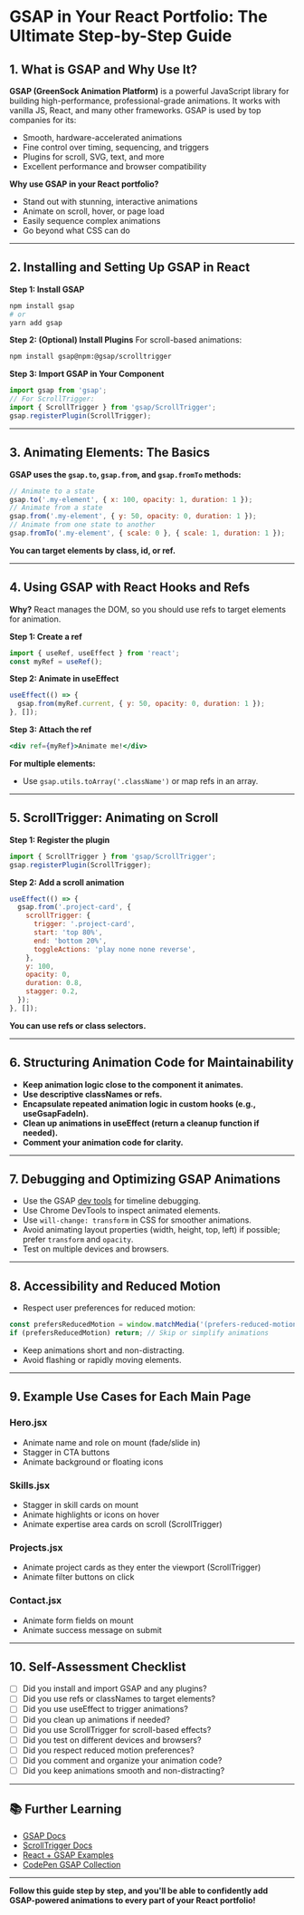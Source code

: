 # GSAP in Your React Portfolio: The Ultimate Step-by-Step Guide

## 1. What is GSAP and Why Use It?

**GSAP (GreenSock Animation Platform)** is a powerful JavaScript library for building high-performance, professional-grade animations. It works with vanilla JS, React, and many other frameworks. GSAP is used by top companies for its:
- Smooth, hardware-accelerated animations
- Fine control over timing, sequencing, and triggers
- Plugins for scroll, SVG, text, and more
- Excellent performance and browser compatibility

**Why use GSAP in your React portfolio?**
- Stand out with stunning, interactive animations
- Animate on scroll, hover, or page load
- Easily sequence complex animations
- Go beyond what CSS can do

---

## 2. Installing and Setting Up GSAP in React

**Step 1: Install GSAP**
```bash
npm install gsap
# or
yarn add gsap
```

**Step 2: (Optional) Install Plugins**
For scroll-based animations:
```bash
npm install gsap@npm:@gsap/scrolltrigger
```

**Step 3: Import GSAP in Your Component**
```js
import gsap from 'gsap';
// For ScrollTrigger:
import { ScrollTrigger } from 'gsap/ScrollTrigger';
gsap.registerPlugin(ScrollTrigger);
```

---

## 3. Animating Elements: The Basics

**GSAP uses the `gsap.to`, `gsap.from`, and `gsap.fromTo` methods:**
```js
// Animate to a state
gsap.to('.my-element', { x: 100, opacity: 1, duration: 1 });
// Animate from a state
gsap.from('.my-element', { y: 50, opacity: 0, duration: 1 });
// Animate from one state to another
gsap.fromTo('.my-element', { scale: 0 }, { scale: 1, duration: 1 });
```

**You can target elements by class, id, or ref.**

---

## 4. Using GSAP with React Hooks and Refs

**Why?** React manages the DOM, so you should use refs to target elements for animation.

**Step 1: Create a ref**
```js
import { useRef, useEffect } from 'react';
const myRef = useRef();
```

**Step 2: Animate in useEffect**
```js
useEffect(() => {
  gsap.from(myRef.current, { y: 50, opacity: 0, duration: 1 });
}, []);
```

**Step 3: Attach the ref**
```jsx
<div ref={myRef}>Animate me!</div>
```

**For multiple elements:**
- Use `gsap.utils.toArray('.className')` or map refs in an array.

---

## 5. ScrollTrigger: Animating on Scroll

**Step 1: Register the plugin**
```js
import { ScrollTrigger } from 'gsap/ScrollTrigger';
gsap.registerPlugin(ScrollTrigger);
```

**Step 2: Add a scroll animation**
```js
useEffect(() => {
  gsap.from('.project-card', {
    scrollTrigger: {
      trigger: '.project-card',
      start: 'top 80%',
      end: 'bottom 20%',
      toggleActions: 'play none none reverse',
    },
    y: 100,
    opacity: 0,
    duration: 0.8,
    stagger: 0.2,
  });
}, []);
```

**You can use refs or class selectors.**

---

## 6. Structuring Animation Code for Maintainability

- **Keep animation logic close to the component it animates.**
- **Use descriptive classNames or refs.**
- **Encapsulate repeated animation logic in custom hooks (e.g., useGsapFadeIn).**
- **Clean up animations in useEffect (return a cleanup function if needed).**
- **Comment your animation code for clarity.**

---

## 7. Debugging and Optimizing GSAP Animations

- Use the GSAP [dev tools](https://greensock.com/docs/v3/Tools/GSDevTools) for timeline debugging.
- Use Chrome DevTools to inspect animated elements.
- Use `will-change: transform` in CSS for smoother animations.
- Avoid animating layout properties (width, height, top, left) if possible; prefer `transform` and `opacity`.
- Test on multiple devices and browsers.

---

## 8. Accessibility and Reduced Motion

- Respect user preferences for reduced motion:
```js
const prefersReducedMotion = window.matchMedia('(prefers-reduced-motion: reduce)').matches;
if (prefersReducedMotion) return; // Skip or simplify animations
```
- Keep animations short and non-distracting.
- Avoid flashing or rapidly moving elements.

---

## 9. Example Use Cases for Each Main Page

### Hero.jsx
- Animate name and role on mount (fade/slide in)
- Stagger in CTA buttons
- Animate background or floating icons

### Skills.jsx
- Stagger in skill cards on mount
- Animate highlights or icons on hover
- Animate expertise area cards on scroll (ScrollTrigger)

### Projects.jsx
- Animate project cards as they enter the viewport (ScrollTrigger)
- Animate filter buttons on click

### Contact.jsx
- Animate form fields on mount
- Animate success message on submit

---

## 10. Self-Assessment Checklist

- [ ] Did you install and import GSAP and any plugins?
- [ ] Did you use refs or classNames to target elements?
- [ ] Did you use useEffect to trigger animations?
- [ ] Did you clean up animations if needed?
- [ ] Did you use ScrollTrigger for scroll-based effects?
- [ ] Did you test on different devices and browsers?
- [ ] Did you respect reduced motion preferences?
- [ ] Did you comment and organize your animation code?
- [ ] Did you keep animations smooth and non-distracting?

---

## 📚 Further Learning
- [GSAP Docs](https://greensock.com/docs/)
- [ScrollTrigger Docs](https://greensock.com/docs/v3/Plugins/ScrollTrigger)
- [React + GSAP Examples](https://greensock.com/react/)
- [CodePen GSAP Collection](https://codepen.io/collection/DYvYdQ)

---

**Follow this guide step by step, and you'll be able to confidently add GSAP-powered animations to every part of your React portfolio!** 